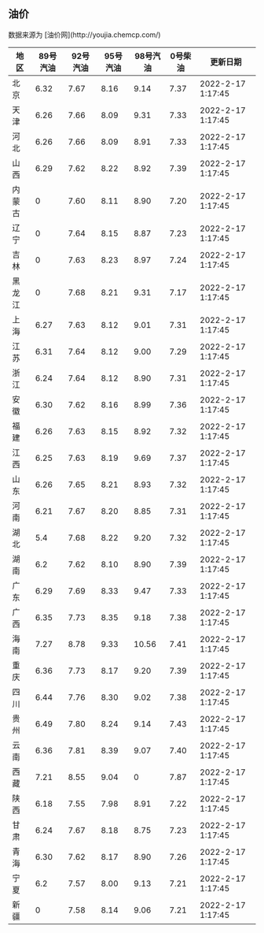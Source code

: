 
<!DOCTYPE html>
<html lang="zh-cn">
<head>
<link href="https://cdn.jsdelivr.net/gh/RookieFanzk/link/github.css" rel="stylesheet">
</head>

<body>
<h2>油价</h2>
<p>数据来源为 [油价网](http://youjia.chemcp.com/) </p>
<table>
<thead>
<tr>
<th>地区</th>
<th>89号汽油</th>
<th>92号汽油</th>
<th>95号汽油</th>
<th>98号汽油</th>
<th>0号柴油</th>
<th>更新日期</th>
</tr>
</thead>
<tbody>
<tr>
<td>北京</td>
<td>6.32</td>
<td>7.67</td>
<td>8.16</td>
<td>9.14</td>
<td>7.37</td>
<td>2022-2-17 1:17:45</td>
</tr>
<tr>
<td>天津</td>
<td>6.26</td>
<td>7.66</td>
<td>8.09</td>
<td>9.31</td>
<td>7.33</td>
<td>2022-2-17 1:17:45</td>
</tr>
<tr>
<td>河北</td>
<td>6.26</td>
<td>7.66</td>
<td>8.09</td>
<td>8.91</td>
<td>7.33</td>
<td>2022-2-17 1:17:45</td>
</tr>
<tr>
<td>山西</td>
<td>6.29</td>
<td>7.62</td>
<td>8.22</td>
<td>8.92</td>
<td>7.39</td>
<td>2022-2-17 1:17:45</td>
</tr>
<tr>
<td>内蒙古</td>
<td>0</td>
<td>7.60</td>
<td>8.11</td>
<td>8.90</td>
<td>7.20</td>
<td>2022-2-17 1:17:45</td>
</tr>
<tr>
<td>辽宁</td>
<td>0</td>
<td>7.64</td>
<td>8.15</td>
<td>8.87</td>
<td>7.23</td>
<td>2022-2-17 1:17:45</td>
</tr>
<tr>
<td>吉林</td>
<td>0</td>
<td>7.63</td>
<td>8.23</td>
<td>8.97</td>
<td>7.24</td>
<td>2022-2-17 1:17:45</td>
</tr>
<tr>
<td>黑龙江</td>
<td>0</td>
<td>7.68</td>
<td>8.21</td>
<td>9.31</td>
<td>7.17</td>
<td>2022-2-17 1:17:45</td>
</tr>
<tr>
<td>上海</td>
<td>6.27</td>
<td>7.63</td>
<td>8.12</td>
<td>9.01</td>
<td>7.31</td>
<td>2022-2-17 1:17:45</td>
</tr>
<tr>
<td>江苏</td>
<td>6.31</td>
<td>7.64</td>
<td>8.12</td>
<td>9.00</td>
<td>7.29</td>
<td>2022-2-17 1:17:45</td>
</tr>
<tr>
<td>浙江</td>
<td>6.24</td>
<td>7.64</td>
<td>8.12</td>
<td>8.90</td>
<td>7.31</td>
<td>2022-2-17 1:17:45</td>
</tr>
<tr>
<td>安徽</td>
<td>6.30</td>
<td>7.62</td>
<td>8.16</td>
<td>8.99</td>
<td>7.36</td>
<td>2022-2-17 1:17:45</td>
</tr>
<tr>
<td>福建</td>
<td>6.26</td>
<td>7.63</td>
<td>8.15</td>
<td>8.92</td>
<td>7.32</td>
<td>2022-2-17 1:17:45</td>
</tr>
<tr>
<td>江西</td>
<td>6.25</td>
<td>7.63</td>
<td>8.19</td>
<td>9.69</td>
<td>7.37</td>
<td>2022-2-17 1:17:45</td>
</tr>
<tr>
<td>山东</td>
<td>6.26</td>
<td>7.65</td>
<td>8.21</td>
<td>8.93</td>
<td>7.32</td>
<td>2022-2-17 1:17:45</td>
</tr>
<tr>
<td>河南</td>
<td>6.21</td>
<td>7.67</td>
<td>8.20</td>
<td>8.85</td>
<td>7.31</td>
<td>2022-2-17 1:17:45</td>
</tr>
<tr>
<td>湖北</td>
<td>5.4</td>
<td>7.68</td>
<td>8.22</td>
<td>9.20</td>
<td>7.32</td>
<td>2022-2-17 1:17:45</td>
</tr>
<tr>
<td>湖南</td>
<td>6.2</td>
<td>7.62</td>
<td>8.10</td>
<td>8.90</td>
<td>7.39</td>
<td>2022-2-17 1:17:45</td>
</tr>
<tr>
<td>广东</td>
<td>6.29</td>
<td>7.69</td>
<td>8.33</td>
<td>9.47</td>
<td>7.33</td>
<td>2022-2-17 1:17:45</td>
</tr>
<tr>
<td>广西</td>
<td>6.35</td>
<td>7.73</td>
<td>8.35</td>
<td>9.18</td>
<td>7.38</td>
<td>2022-2-17 1:17:45</td>
</tr>
<tr>
<td>海南</td>
<td>7.27</td>
<td>8.78</td>
<td>9.33</td>
<td>10.56</td>
<td>7.41</td>
<td>2022-2-17 1:17:45</td>
</tr>
<tr>
<td>重庆</td>
<td>6.36</td>
<td>7.73</td>
<td>8.17</td>
<td>9.20</td>
<td>7.39</td>
<td>2022-2-17 1:17:45</td>
</tr>
<tr>
<td>四川</td>
<td>6.44</td>
<td>7.76</td>
<td>8.30</td>
<td>9.02</td>
<td>7.38</td>
<td>2022-2-17 1:17:45</td>
</tr>
<tr>
<td>贵州</td>
<td>6.49</td>
<td>7.80</td>
<td>8.24</td>
<td>9.14</td>
<td>7.43</td>
<td>2022-2-17 1:17:45</td>
</tr>
<tr>
<td>云南</td>
<td>6.36</td>
<td>7.81</td>
<td>8.39</td>
<td>9.07</td>
<td>7.40</td>
<td>2022-2-17 1:17:45</td>
</tr>
<tr>
<td>西藏</td>
<td>7.21</td>
<td>8.55</td>
<td>9.04</td>
<td>0</td>
<td>7.87</td>
<td>2022-2-17 1:17:45</td>
</tr>
<tr>
<td>陕西</td>
<td>6.18</td>
<td>7.55</td>
<td>7.98</td>
<td>8.91</td>
<td>7.22</td>
<td>2022-2-17 1:17:45</td>
</tr>
<tr>
<td>甘肃</td>
<td>6.24</td>
<td>7.67</td>
<td>8.18</td>
<td>8.75</td>
<td>7.23</td>
<td>2022-2-17 1:17:45</td>
</tr>
<tr>
<td>青海</td>
<td>6.30</td>
<td>7.62</td>
<td>8.17</td>
<td>8.90</td>
<td>7.26</td>
<td>2022-2-17 1:17:45</td>
</tr>
<tr>
<td>宁夏</td>
<td>6.2</td>
<td>7.57</td>
<td>8.00</td>
<td>9.13</td>
<td>7.21</td>
<td>2022-2-17 1:17:45</td>
</tr>
<tr>
<td>新疆</td>
<td>0</td>
<td>7.58</td>
<td>8.14</td>
<td>9.06</td>
<td>7.21</td>
<td>2022-2-17 1:17:45</td>
</tr>
</tbody>
</table>
</body>
</html>
